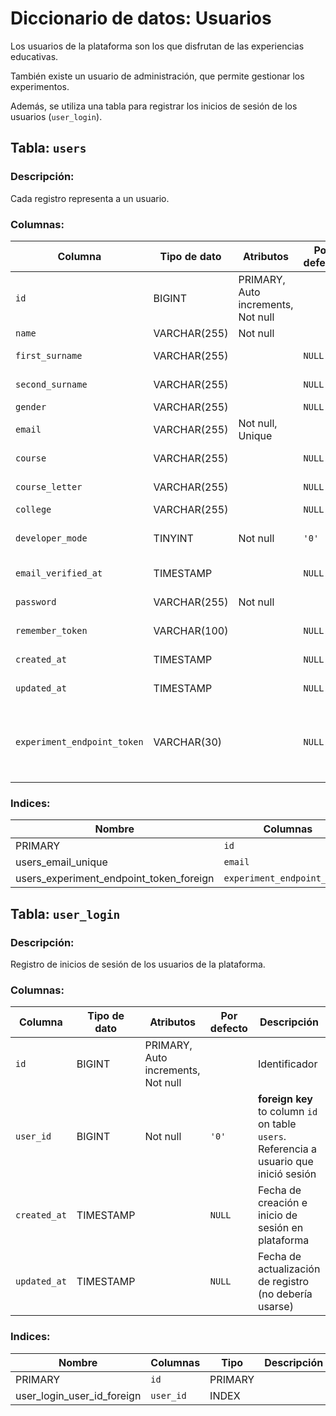 # Diccionario de datos: Usuarios

Los usuarios de la plataforma son los que disfrutan de las experiencias educativas.

También existe un usuario de administración, que permite gestionar los experimentos.

Además, se utiliza una tabla para registrar los inicios de sesión de los usuarios (`user_login`).

## Tabla: `users`

### Descripción: 
Cada registro representa a un usuario.

### Columnas: 

| Columna | Tipo de dato | Atributos | Por defecto | Descripción |
| --- | --- | --- | --- | ---  |
| `id` | BIGINT | PRIMARY, Auto increments, Not null |   | Identificador de usuario |
| `name` | VARCHAR(255) | Not null |   | Nombre del usuario |
| `first_surname` | VARCHAR(255) |  | `NULL` | Apellido paterno del usuario |
| `second_surname` | VARCHAR(255) |  | `NULL` | Apellido materno del usuario |
| `gender` | VARCHAR(255) |  | `NULL` | Género del usuario |
| `email` | VARCHAR(255) | Not null, Unique |   | Correo electrónico del usuario |
| `course` | VARCHAR(255) |  | `NULL` | Curso inscrito del usuario |
| `course_letter` | VARCHAR(255) |  | `NULL` | Letra del curso del usuario |
| `college` | VARCHAR(255) |  | `NULL` | Colegio del usuario |
| `developer_mode` | TINYINT | Not null | `'0'` | Modo de desarrollador (1: Activado, 2: Desactivado) |
| `email_verified_at` | TIMESTAMP |  | `NULL` | Fecha de verificación de correo electrónico |
| `password` | VARCHAR(255) | Not null |   | Contraseña del usuario (cifrada) |
| `remember_token` | VARCHAR(100) |  | `NULL` | Token de recordatorio de contraseña |
| `created_at` | TIMESTAMP |  | `NULL` | Fecha de creación de registro |
| `updated_at` | TIMESTAMP |  | `NULL` | Fecha de última actualización de usuario |
| `experiment_endpoint_token` | VARCHAR(30) |  | `NULL` |  **foreign key** to column `token` on table `experiment_entrypoints`.  Token de endpoint de experimento por el cual se registró el usuario |


### Indices: 

| Nombre | Columnas | Tipo | Descripción |
| --- | --- | --- | --- |
| PRIMARY | `id` | PRIMARY |   |
| users_email_unique | `email` | UNIQUE |   |
| users_experiment_endpoint_token_foreign | `experiment_endpoint_token` | INDEX |   |



## Tabla: `user_login`

### Descripción: 
Registro de inicios de sesión de los usuarios de la plataforma.

### Columnas: 

| Columna | Tipo de dato | Atributos | Por defecto | Descripción |
| --- | --- | --- | --- | ---  |
| `id` | BIGINT | PRIMARY, Auto increments, Not null |   | Identificador |
| `user_id` | BIGINT | Not null | `'0'` |  **foreign key** to column `id` on table `users`. Referencia a usuario que inició sesión |
| `created_at` | TIMESTAMP |  | `NULL` | Fecha de creación e inicio de sesión en plataforma |
| `updated_at` | TIMESTAMP |  | `NULL` | Fecha de actualización de registro (no debería usarse) |


### Indices: 

| Nombre | Columnas | Tipo | Descripción |
| --- | --- | --- | --- |
| PRIMARY | `id` | PRIMARY |   |
| user_login_user_id_foreign | `user_id` | INDEX |   |

